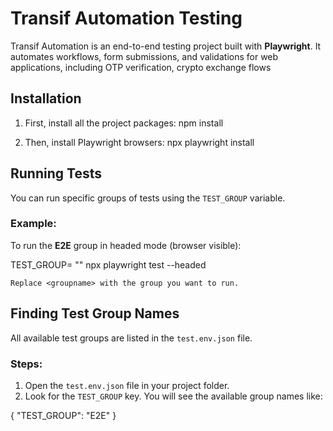 

# Transif Automation Testing

Transif Automation is an end-to-end testing project built with **Playwright**. It automates workflows, form submissions, and validations for web applications, including OTP verification, crypto exchange flows

## Installation

1. First, install all the project packages:
   npm install


2. Then, install Playwright browsers:
   npx playwright install

## Running Tests

You can run specific groups of tests using the `TEST_GROUP` variable.

### Example:

To run the **E2E** group in headed mode (browser visible):

 TEST_GROUP= "<groupname>" npx playwright test --headed

    Replace <groupname> with the group you want to run.

## Finding Test Group Names

All available test groups are listed in the `test.env.json` file.

### Steps:

1. Open the `test.env.json` file in your project folder.
2. Look for the `TEST_GROUP` key. You will see the available group names like:

{
  "TEST_GROUP": "E2E"
}

